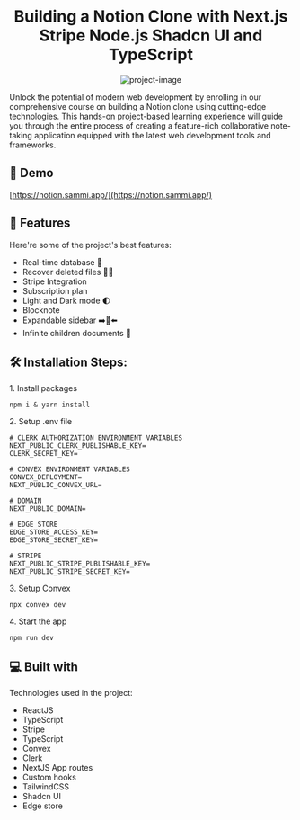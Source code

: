 <h1 align="center" id="title">Building a Notion Clone with Next.js Stripe Node.js Shadcn UI and TypeScript</h1>

<p align="center"><img src="https://media.graphassets.com/gVATMdzAQNiHOD9rolSO" alt="project-image"></p>

<p id="description">Unlock the potential of modern web development by enrolling in our comprehensive course on building a Notion clone using cutting-edge technologies. This hands-on project-based learning experience will guide you through the entire process of creating a feature-rich collaborative note-taking application equipped with the latest web development tools and frameworks.</p>

<h2>🚀 Demo</h2>

[https://notion.sammi.app/](https://notion.sammi.app/)

  
  
<h2>🧐 Features</h2>

Here're some of the project's best features:

*   Real-time database 🔗
*   Recover deleted files 🔄📄
*   Stripe Integration
*   Subscription plan
*   Light and Dark mode 🌓
*   Blocknote
*   Expandable sidebar ➡️🔀⬅️
*   Infinite children documents 🌲

<h2>🛠️ Installation Steps:</h2>

<p>1. Install packages</p>

```
npm i & yarn install
```

<p>2. Setup .env file</p>

```
# CLERK AUTHORIZATION ENVIRONMENT VARIABLES
NEXT_PUBLIC_CLERK_PUBLISHABLE_KEY=
CLERK_SECRET_KEY=

# CONVEX ENVIRONMENT VARIABLES
CONVEX_DEPLOYMENT=
NEXT_PUBLIC_CONVEX_URL=

# DOMAIN
NEXT_PUBLIC_DOMAIN=

# EDGE STORE
EDGE_STORE_ACCESS_KEY=
EDGE_STORE_SECRET_KEY=

# STRIPE 
NEXT_PUBLIC_STRIPE_PUBLISHABLE_KEY=
NEXT_PUBLIC_STRIPE_SECRET_KEY=
```

<p>3. Setup Convex</p>

```
npx convex dev
```

<p>4. Start the app</p>

```
npm run dev
```

  
  
<h2>💻 Built with</h2>

Technologies used in the project:

*   ReactJS
*   TypeScript
*   Stripe
*   TypeScript
*   Convex
*   Clerk
*   NextJS App routes
*   Custom hooks
*   TailwindCSS
*   Shadcn UI
*   Edge store
